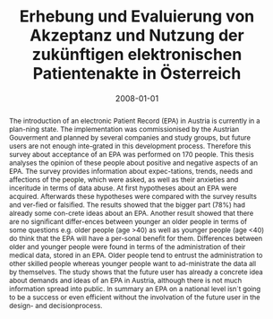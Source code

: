 ---
abstract: The introduction of an electronic Patient Record (EPA) in Austria is currently
  in a plan-ning state. The implementation was commissionised by the Austrian Gouverment
  and planned by several companies and study groups, but future users are not enough
  inte-grated in this development process. Therefore this survey about acceptance
  of an EPA was performed on 170 people. This thesis analyses the opinion of these
  people about positive and negative aspects of an EPA. The survey provides information
  about expec-tations, trends, needs and affections of the people, which were asked,
  as well as their anxieties and inceritude in terms of data abuse. At first hypotheses
  about an EPA were acquired. Afterwards these hypotheses were compared with the survey
  results and ver-fied or falsified. The results showed that the bigger part (78%)
  had already some con-crete ideas about an EPA. Another result showed that there
  are no significant differ-ences between younger an older people in terms of some
  questions e.g. older people (age >40) as well as younger people (age <40) do think
  that the EPA will have a per-sonal benefit for them. Differences between older and
  younger people were found in terms of the administration of their medical data,
  stored in an EPA. Older people tend to entrust the administration to other skilled
  people whereas younger people want to ad-ministrate the data all by themselves.
  The study shows that the future user has already a concrete idea about demands and
  ideas of an EPA in Austria, although there is not much information spread into public.
  In summary an EPA on a national level isn´t going to be a success or even efficient
  without the involvation of the future user in the design- and decisionprocess.
authors:
- René Baranyi
date: '2008-01-01'
featured: false
links:
- name: Publik
  url: https://publik.tuwien.ac.at/showentry.php?ID=171943&lang=2
publication_types:
- '7'
publishDate: '2008-01-01'
title: Erhebung und Evaluierung von Akzeptanz und Nutzung der zukünftigen elektronischen
  Patientenakte in Österreich
url_pdf: ''
---